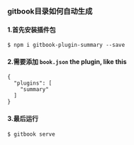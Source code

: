 ### gitbook目录如何自动生成

#### 1.首先安装插件包

```
$ npm i gitbook-plugin-summary --save

```

#### 2.需要添加 `book.json` the plugin, like this

```
{
  "plugins": [
    "summary"
  ]
}
```

#### 3.最后运行

```
$ gitbook serve
```